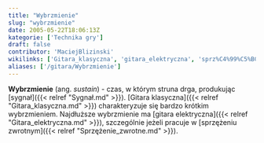 ```yaml
---
title: "Wybrzmienie"
slug: "wybrzmienie"
date: 2005-05-22T18:06:13Z
kategorie: ['Technika gry']
draft: false
contributor: 'MaciejBlizinski'
wikilinks: ['Gitara_klasyczna', 'gitara_elektryczna', 'sprz%C4%99%C5%BCenie_zwrotne', 'sygna%C5%82']
aliases: ['/gitara/Wybrzmienie']
---
```

**Wybrzmienie** (ang. *sustain*) - czas, w którym struna drga,
produkując [sygnał]({{< relref "Sygnał.md" >}}). [Gitara
klasyczna]({{< relref "Gitara_klasyczna.md" >}}) charakteryzuje się bardzo
krótkim wybrzmieniem. Najdłuższe wybrzmienie ma [gitara
elektryczna]({{< relref "Gitara_elektryczna.md" >}}), szczególnie jeżeli pracuje
w [sprzężeniu zwrotnym]({{< relref "Sprzężenie_zwrotne.md" >}}).

